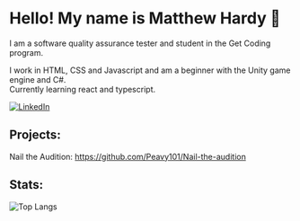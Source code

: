 # Hello! My name is Matthew Hardy 👋


I am a software quality assurance tester and student in the Get Coding program.

I work in HTML, CSS and Javascript and am a beginner with the Unity game engine and C#.  
Currently learning react and typescript.  

[![LinkedIn](https://img.shields.io/badge/LinkedIn-0077B5?style=for-the-badge&logo=linkedin&logoColor=white)](https://www.linkedin.com/in/matthewhardy709/)


## Projects:

Nail the Audition: https://github.com/Peavy101/Nail-the-audition

## Stats:


![Top Langs](https://github-readme-stats.vercel.app/api/top-langs/?username=peavy101&size_weight=0.5&count_weight=0.5)

 
